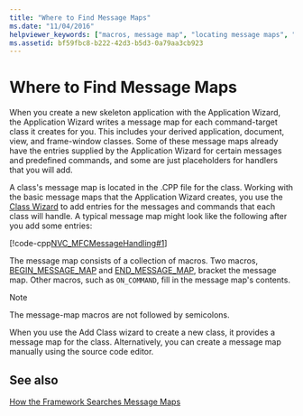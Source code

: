 ```yaml
---
title: "Where to Find Message Maps"
ms.date: "11/04/2016"
helpviewer_keywords: ["macros, message map", "locating message maps", "message classes [MFC], finding", "message-map macros"]
ms.assetid: bf59fbc8-b222-42d3-b5d3-0a79aa3cb923
---
```

# Where to Find Message Maps

When you create a new skeleton application with the Application Wizard, the Application Wizard writes a message map for each command-target class it creates for you. This includes your derived application, document, view, and frame-window classes. Some of these message maps already have the entries supplied by the Application Wizard for certain messages and predefined commands, and some are just placeholders for handlers that you will add.

A class's message map is located in the .CPP file for the class. Working with the basic message maps that the Application Wizard creates, you use the [Class Wizard](reference/mfc-class-wizard.md) to add entries for the messages and commands that each class will handle. A typical message map might look like the following after you add some entries:

[!code-cpp[NVC_MFCMessageHandling#1](../mfc/codesnippet/cpp/where-to-find-message-maps_1.cpp)]

The message map consists of a collection of macros. Two macros, [BEGIN_MESSAGE_MAP](reference/message-map-macros-mfc.md#begin_message_map) and [END_MESSAGE_MAP](reference/message-map-macros-mfc.md#end_message_map), bracket the message map. Other macros, such as `ON_COMMAND`, fill in the message map's contents.

> [!NOTE]
> The message-map macros are not followed by semicolons.

When you use the Add Class wizard to create a new class, it provides a message map for the class. Alternatively, you can create a message map manually using the source code editor.

## See also

[How the Framework Searches Message Maps](../mfc/how-the-framework-searches-message-maps.md)
